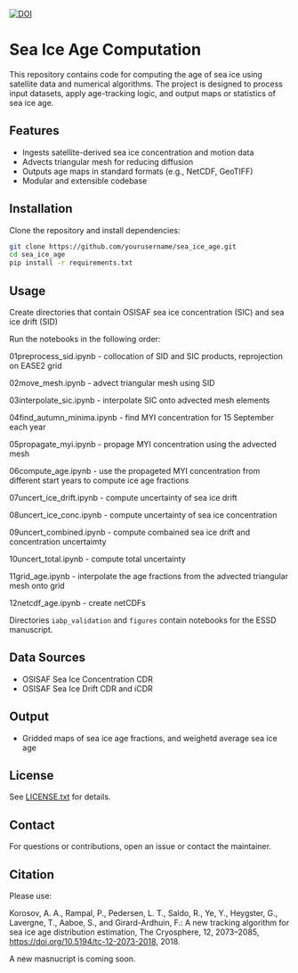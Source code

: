 [![DOI](https://zenodo.org/badge/77685919.svg)](https://doi.org/10.5281/zenodo.16743289)

# Sea Ice Age Computation

This repository contains code for computing the age of sea ice using satellite data and numerical algorithms. The project is designed to process input datasets, apply age-tracking logic, and output maps or statistics of sea ice age.

## Features

- Ingests satellite-derived sea ice concentration and motion data
- Advects triangular mesh for reducing diffusion
- Outputs age maps in standard formats (e.g., NetCDF, GeoTIFF)
- Modular and extensible codebase

## Installation

Clone the repository and install dependencies:

```bash
git clone https://github.com/yourusername/sea_ice_age.git
cd sea_ice_age
pip install -r requirements.txt
```

## Usage

Create directories that contain OSISAF sea ice concentration (SIC) and sea ice drift (SID)

Run the notebooks in the following order:

01preprocess_sid.ipynb - collocation of SID and SIC products, reprojection on EASE2 grid

02move_mesh.ipynb - advect triangular mesh using SID

03interpolate_sic.ipynb - interpolate SIC onto advected mesh elements

04find_autumn_minima.ipynb - find MYI concentration for 15 September each year

05propagate_myi.ipynb - propage MYI concentration using the advected mesh

06compute_age.ipynb - use the propageted MYI concentration from different start years to compute ice age fractions

07uncert_ice_drift.ipynb - compute uncertainty of sea ice drift

08uncert_ice_conc.ipynb - compute uncertainty of sea ice concentration

09uncert_combined.ipynb - compute combained sea ice drift and concentration uncertaimty

10uncert_total.ipynb - compute total uncertainty

11grid_age.ipynb - interpolate the age fractions from the advected triangular mesh onto grid

12netcdf_age.ipynb - create netCDFs

Directories `iabp_validation` and `figures` contain notebooks for the ESSD manuscript.

## Data Sources

- OSISAF Sea Ice Concentration CDR
- OSISAF Sea Ice Drift CDR and iCDR

## Output

- Gridded maps of sea ice age fractions, and weighetd average sea ice age

## License

See [LICENSE.txt](LICENSE) for details.

## Contact

For questions or contributions, open an issue or contact the maintainer.

## Citation

Please use:

Korosov, A. A., Rampal, P., Pedersen, L. T., Saldo, R., Ye, Y., Heygster, G., Lavergne, T., Aaboe, S., and Girard-Ardhuin, F.: A new tracking algorithm for sea ice age distribution estimation, The Cryosphere, 12, 2073–2085, https://doi.org/10.5194/tc-12-2073-2018, 2018.

A new masnucript is coming soon.
